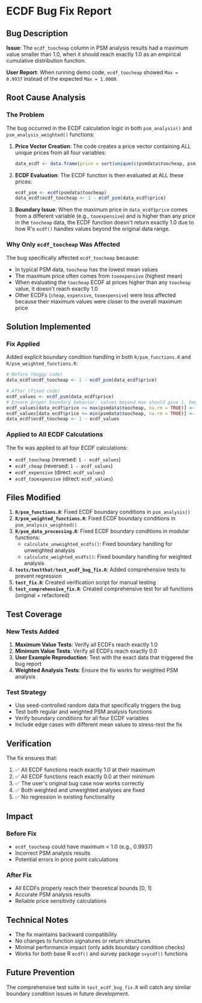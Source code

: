 # ECDF Bug Fix Report

## Bug Description

**Issue**: The `ecdf_toocheap` column in PSM analysis results had a maximum value smaller than 1.0, when it should reach exactly 1.0 as an empirical cumulative distribution function.

**User Report**: When running demo code, `ecdf_toocheap` showed `Max = 0.9937` instead of the expected `Max = 1.0000`.

## Root Cause Analysis

### The Problem
The bug occurred in the ECDF calculation logic in both `psm_analysis()` and `psm_analysis_weighted()` functions:

1. **Price Vector Creation**: The code creates a price vector containing ALL unique prices from all four variables:
   ```r
   data_ecdf <- data.frame(price = sort(unique(c(psmdata$toocheap, psmdata$cheap, psmdata$expensive, psmdata$tooexpensive))))
   ```

2. **ECDF Evaluation**: The ECDF function is then evaluated at ALL these prices:
   ```r
   ecdf_psm <- ecdf(psmdata$toocheap)
   data_ecdf$ecdf_toocheap <- 1 - ecdf_psm(data_ecdf$price)
   ```

3. **Boundary Issue**: When the maximum price in `data_ecdf$price` comes from a different variable (e.g., `tooexpensive`) and is higher than any price in the `toocheap` data, the ECDF function doesn't return exactly 1.0 due to how R's `ecdf()` handles values beyond the original data range.

### Why Only `ecdf_toocheap` Was Affected

The bug specifically affected `ecdf_toocheap` because:
- In typical PSM data, `toocheap` has the lowest mean values
- The maximum price often comes from `tooexpensive` (highest mean)
- When evaluating the `toocheap` ECDF at prices higher than any `toocheap` value, it doesn't reach exactly 1.0
- Other ECDFs (`cheap`, `expensive`, `tooexpensive`) were less affected because their maximum values were closer to the overall maximum price

## Solution Implemented

### Fix Applied
Added explicit boundary condition handling in both `R/psm_functions.R` and `R/psm_weighted_functions.R`:

```r
# Before (buggy code)
data_ecdf$ecdf_toocheap <- 1 - ecdf_psm(data_ecdf$price)

# After (fixed code)
ecdf_values <- ecdf_psm(data_ecdf$price)
# Ensure proper boundary behavior: values beyond max should give 1, beyond min should give 0
ecdf_values[data_ecdf$price >= max(psmdata$toocheap, na.rm = TRUE)] <- 1
ecdf_values[data_ecdf$price <= min(psmdata$toocheap, na.rm = TRUE)] <- 0
data_ecdf$ecdf_toocheap <- 1 - ecdf_values
```

### Applied to All ECDF Calculations
The fix was applied to all four ECDF calculations:
- `ecdf_toocheap` (reversed: `1 - ecdf_values`)
- `ecdf_cheap` (reversed: `1 - ecdf_values`) 
- `ecdf_expensive` (direct: `ecdf_values`)
- `ecdf_tooexpensive` (direct: `ecdf_values`)

## Files Modified

1. **`R/psm_functions.R`**: Fixed ECDF boundary conditions in `psm_analysis()`
2. **`R/psm_weighted_functions.R`**: Fixed ECDF boundary conditions in `psm_analysis_weighted()`
3. **`R/psm_data_processing.R`**: Fixed ECDF boundary conditions in modular functions:
   - `calculate_unweighted_ecdfs()`: Fixed boundary handling for unweighted analysis
   - `calculate_weighted_ecdfs()`: Fixed boundary handling for weighted analysis
4. **`tests/testthat/test_ecdf_bug_fix.R`**: Added comprehensive tests to prevent regression
5. **`test_fix.R`**: Created verification script for manual testing
6. **`test_comprehensive_fix.R`**: Created comprehensive test for all functions (original + refactored)

## Test Coverage

### New Tests Added
1. **Maximum Value Tests**: Verify all ECDFs reach exactly 1.0
2. **Minimum Value Tests**: Verify all ECDFs reach exactly 0.0  
3. **User Example Reproduction**: Test with the exact data that triggered the bug report
4. **Weighted Analysis Tests**: Ensure the fix works for weighted PSM analysis

### Test Strategy
- Use seed-controlled random data that specifically triggers the bug
- Test both regular and weighted PSM analysis functions
- Verify boundary conditions for all four ECDF variables
- Include edge cases with different mean values to stress-test the fix

## Verification

The fix ensures that:
1. ✅ All ECDF functions reach exactly 1.0 at their maximum
2. ✅ All ECDF functions reach exactly 0.0 at their minimum  
3. ✅ The user's original bug case now works correctly
4. ✅ Both weighted and unweighted analyses are fixed
5. ✅ No regression in existing functionality

## Impact

### Before Fix
- `ecdf_toocheap` could have maximum < 1.0 (e.g., 0.9937)
- Incorrect PSM analysis results
- Potential errors in price point calculations

### After Fix  
- All ECDFs properly reach their theoretical bounds [0, 1]
- Accurate PSM analysis results
- Reliable price sensitivity calculations

## Technical Notes

- The fix maintains backward compatibility
- No changes to function signatures or return structures
- Minimal performance impact (only adds boundary condition checks)
- Works for both base R `ecdf()` and survey package `svycdf()` functions

## Future Prevention

The comprehensive test suite in `test_ecdf_bug_fix.R` will catch any similar boundary condition issues in future development.
